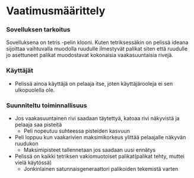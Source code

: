 # Vaatimusmäärittely

### Sovelluksen tarkoitus
Sovelluksena on tetris -pelin klooni. Kuten tetriksessäkin on pelissä ideana sijoittaa vaihtuvalla muodolla ruudulle ilmestyvät palikat siten että ruudulle jo asettuneet palikat muodostavat kokonaisia vaakasuuntaisia rivejä. 

### Käyttäjät
 - Pelissä ainoa käyttäjä on pelaaja itse, joten käyttäjärooleja ei sen ulkopuolella ole.

### Suunniteltu toiminnallisuus

 - Jos vaakasuuntainen rivi saadaan täytettyä, katoaa rivi näkyvistä ja pelaaja saa pisteitä
	- Peli nopeutuu suhteessa pisteiden kasvuun
 - Peli loppuu kun vaakarivien maksimikorkeus ylittää pelaajalle näkyvän ruudukon
	- Maksimipisteet tallennetaan jos saadaan uusi ennätys
 - Pelissä on kaikki tetriksen vakiomuotoiset palikat(palikat tehty, muttei vielä käytössä)
	- Jonkinlainen satunnaisgeneraattori palikoiden tekemistä varten
